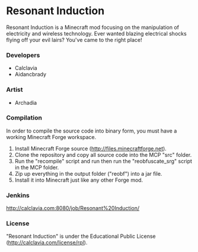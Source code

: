Resonant Induction
======
Resonant Induction is a Minecraft mod focusing on the manipulation of electricity and wireless technology. Ever wanted blazing electrical shocks flying off your evil lairs? You've came to the right place!

### Developers
* Calclavia
* Aidancbrady

### Artist
* Archadia

### Compilation
In order to compile the source code into binary form, you must have a working Minecraft Forge workspace.

1. Install Minecraft Forge source (http://files.minecraftforge.net).
2. Clone the repository and copy all source code into the MCP "src" folder.
3. Run the "recompile" script and run then run the "reobfuscate_srg" script in the MCP folder.
4. Zip up everything in the output folder ("reobf") into a jar file.
5. Install it into Minecraft just like any other Forge mod.

### Jenkins
http://calclavia.com:8080/job/Resonant%20Induction/

### License
"Resonant Induction" is under the Educational Public License (http://calclavia.com/license/rpl).

